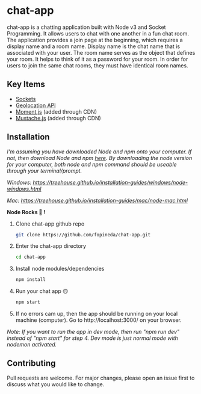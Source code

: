 # chat-app
 chat-app is a chatting application built with Node v3 and Socket Programming. It allows users to chat with one another in a fun chat room. The application provides a join page at the beginning, which requires a display name and a room name. Display name is the chat name that is associated with your user. The room name serves as the object that defines your room. It helps to think of it as a password for your room. In order for users to join the same chat rooms, they must have identical room names.
 


  ## Key Items
  - [Sockets](https://socket.io/)
  - [Geolocation API](https://developer.mozilla.org/en-US/docs/Web/API/Geolocation_API)
  - [Moment.js](https://momentjs.com/) (added through CDN)
  - [Mustache.js](https://mustache.github.io/) (added through CDN)


## Installation
_I'm assuming you have downloaded Node and npm onto your computer. If not, then download Node and npm [here](https://nodejs.org/en/download/). By downloading the node version for your computer, both node and npm command should be useable through your terminal/prompt._

_Windows: https://treehouse.github.io/installation-guides/windows/node-windows.html_

_Mac: https://treehouse.github.io/installation-guides/mac/node-mac.html_

__Node Rocks 💚 !__


1. Clone chat-app github repo
    ```bash
    git clone https://github.com/fopineda/chat-app.git
    ```
2. Enter the chat-app directory
    ```bash
    cd chat-app
    ```
3. Install node modules/dependencies
    ```bash
    npm install
    ```
4. Run your chat app 🙃
    ```bash
    npm start
    ```
5. If no errors cam up, then the app should be running on your local machine (computer). Go to http://localhost:3000/ on your browser.


_Note: If you want to run the app in dev mode, then run "npm run dev" instead of "npm start" for step 4. Dev mode is just normal mode with nodemon activated._


## Contributing
Pull requests are welcome. For major changes, please open an issue first to discuss what you would like to change.
